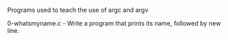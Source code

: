 Programs used to teach the use of argc and argv

0-whatsmyname.c - Write a program that prints its name, followed by new line.

